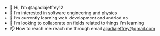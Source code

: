 - 👋 Hi, I’m @agadiajeffrey12
- 👀 I’m interested in software engineering and physics
- 🌱 I’m currently learning web-development and andriod os
- 💞️ I’m looking to collaborate on fields related to things i'm learning
- 📫 How to reach me: reach me through email agadiajeffrey@gmail.com

<!---
agadiajeffrey12/agadiajeffrey12 is a ✨ special ✨ repository because its `README.md` (this file) appears on your GitHub profile.
You can click the Preview link to take a look at your changes.
--->
